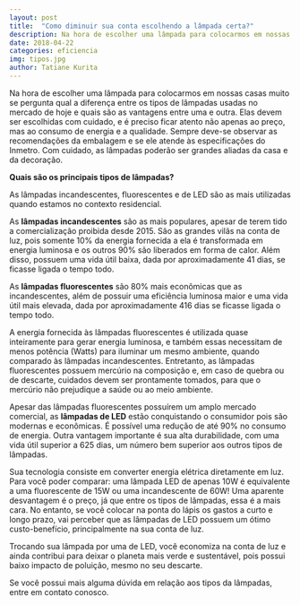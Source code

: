 ```yaml
---
layout: post
title:  "Como diminuir sua conta escolhendo a lâmpada certa?"
description: Na hora de escolher uma lâmpada para colocarmos em nossas casas muito se pergunta[...]
date: 2018-04-22
categories: eficiencia
img: tipos.jpg
author: Tatiane Kurita
---
```


Na hora de escolher uma lâmpada para colocarmos em nossas casas muito se pergunta qual a diferença entre os tipos de lâmpadas usadas no mercado de hoje e quais são as vantagens entre uma e outra. Elas devem ser escolhidas com cuidado, e é preciso ficar atento não apenas ao preço, mas ao consumo de energia e a qualidade. Sempre deve-se observar as recomendações da embalagem e se ele atende às especificações do Inmetro. Com cuidado, as lâmpadas poderão ser grandes aliadas da casa e da decoração.

**Quais são os principais tipos de lâmpadas?**

As lâmpadas incandescentes, fluorescentes e de LED são as mais utilizadas quando estamos no contexto residencial.

As **lâmpadas incandescentes** são as mais populares, apesar de terem tido a comercialização proibida desde 2015. São as grandes vilãs na conta de luz, pois somente 10% da energia fornecida a ela é transformada em energia luminosa e os outros 90% são liberados em forma de calor. Além disso, possuem uma vida útil baixa, dada por aproximadamente 41 dias, se ficasse ligada o tempo todo.

As **lâmpadas fluorescentes** são 80% mais econômicas que as incandescentes, além de possuir uma eficiência luminosa maior e uma vida útil mais elevada, dada por aproximadamente 416 dias se ficasse ligada o tempo todo.

A energia fornecida às  lâmpadas fluorescentes é utilizada quase inteiramente para gerar energia luminosa, e também essas necessitam de menos potência (Watts) para iluminar um mesmo ambiente, quando comparado às lâmpadas incandescentes. Entretanto, as lâmpadas fluorescentes possuem mercúrio na composição e, em caso de quebra ou de descarte, cuidados devem ser prontamente tomados, para que o mercúrio não prejudique a saúde ou ao meio ambiente.

Apesar das lâmpadas fluorescentes possuírem um amplo mercado comercial, as **lâmpadas de LED** estão conquistando o consumidor pois são modernas e econômicas. É possível uma redução de até 90% no consumo de energia. Outra vantagem importante é sua alta durabilidade, com uma vida útil superior a 625 dias, um número bem superior aos outros tipos de lâmpadas. 

Sua tecnologia consiste em converter energia elétrica diretamente em luz. Para você poder comparar: uma lâmpada LED de apenas 10W é equivalente a uma fluorescente de 15W ou uma incandescente de 60W! Uma aparente desvantagem é o preço, já que entre os tipos de lâmpadas, essa é a mais cara. No entanto, se você colocar na ponta do lápis os gastos a curto e longo prazo, vai perceber que as lâmpadas de LED possuem um ótimo custo-benefício, principalmente na sua conta de luz.

Trocando sua lâmpada por uma de LED, você economiza na conta de luz e ainda contribui para deixar o planeta mais verde e sustentável, pois possui baixo impacto de poluição, mesmo no seu descarte.

Se você possui mais alguma dúvida em relação aos tipos da lâmpadas, entre em contato conosco.
